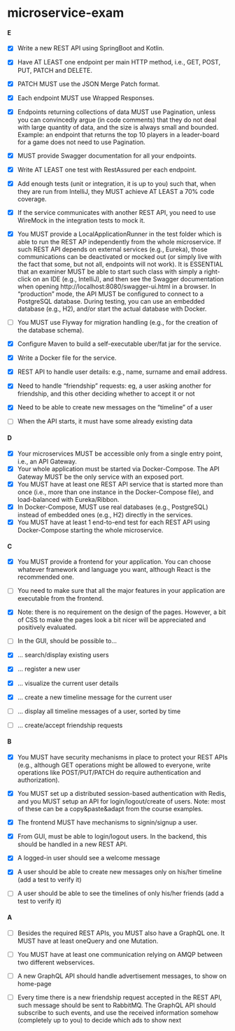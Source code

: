 # microservice-exam



#### E
- [x] Write a new REST API using SpringBoot and Kotlin.
- [x] Have AT LEAST one endpoint per main HTTP method, i.e., GET, POST, PUT, PATCH and DELETE.
- [x] PATCH MUST use the JSON Merge Patch format.
- [x] Each endpoint MUST use Wrapped Responses.
- [x] Endpoints returning collections of data MUST use Pagination, unless you can convincedly argue (in code comments) that they do not deal with large quantity of data, and the size is always small and bounded. Example: an endpoint that returns the top 10 players in a leader-board for a game does not need to use Pagination.
- [x] MUST provide Swagger documentation for all your endpoints.
- [x] Write AT LEAST one test with RestAssured per each endpoint.
- [x] Add enough tests (unit or integration, it is up to you) such that, when they are run from IntelliJ, they MUST achieve AT LEAST a 70% code coverage.
- [x] If the service communicates with another REST API, you need to use WireMock in the integration tests to mock it.
- [x] You MUST provide a LocalApplicationRunner in the test folder which is able to run the REST AP independently from the whole microservice. If such REST API depends on external services (e.g., Eureka), those communications can be deactivated or mocked out (or simply live with the fact that some, but not all, endpoints will not work). It is ESSENTIAL that an examiner MUST be able to start such class with simply a right-click on an IDE (e.g., IntelliJ), and then see the Swagger documentation when opening http://localhost:8080/swagger-ui.html in a browser. In “production” mode, the API MUST be configured to connect to a PostgreSQL database. During testing, you can use an embedded database (e.g., H2), and/or start the actual database with Docker.
- [ ] You MUST use Flyway for migration handling (e.g., for the creation of the database schema).
- [x] Configure Maven to build a self-executable uber/fat jar for the service.
- [x] Write a Docker file for the service.

- [x] REST API to handle user details: e.g., name, surname and email address.
- [x] Need to handle “friendship” requests: eg, a user asking another for friendship, and this other deciding whether to accept it or not
- [x] Need to be able to create new messages on the “timeline” of a user
- [ ] When the API starts, it must have some already existing data

#### D
- [x] Your microservices MUST be accessible only from a single entry point, i.e., an API Gateway.
- [x] Your whole application must be started via Docker-Compose. The API Gateway MUST be the only service with an exposed port.
- [x] You MUST have at least one REST API service that is started more than once (i.e., more than one instance in the Docker-Compose file), and load-balanced with Eureka/Ribbon.
- [x] In Docker-Compose, MUST use real databases (e.g., PostgreSQL) instead of embedded ones (e.g., H2) directly in the services.
- [x] You MUST have at least 1 end-to-end test for each REST API using Docker-Compose starting the whole microservice.

#### C
- [x] You MUST provide a frontend for your application. You can choose whatever framework and language you want, although React is the recommended one.
- [ ] You need to make sure that all the major features in your application are executable from the frontend.
- [x] Note: there is no requirement on the design of the pages. However, a bit of CSS to make the pages look a bit nicer will be appreciated and positively evaluated.

- [ ] In the GUI, should be possible to...
- [x] ... search/display existing users
- [x] ... register a new user
- [x] ... visualize the current user details
- [x] ... create a new timeline message for the current user
- [ ] ... display all timeline messages of a user, sorted by time
- [ ] ... create/accept friendship requests

#### B
- [x] You MUST have security mechanisms in place to protect your REST APIs (e.g., although GET operations might be allowed to everyone, write operations like POST/PUT/PATCH do require authentication and authorization).
- [x] You MUST set up a distributed session-based authentication with Redis, and you MUST setup an API for login/logout/create of users. Note: most of these can be a copy&paste&adapt from the course examples.
- [x] The frontend MUST have mechanisms to signin/signup a user.

- [x] From GUI, must be able to login/logout users. In the backend, this should be handled in a new REST API.
- [x] A logged-in user should see a welcome message
- [x] A user should be able to create new messages only on his/her timeline (add a test to verify it)
- [ ] A user should be able to see the timelines of only his/her friends (add a test to verify it)

#### A
- [ ] Besides the required REST APIs, you MUST also have a GraphQL one. It MUST have at least oneQuery and one Mutation.
- [ ] You MUST have at least one communication relying on AMQP between two different webservices.

- [ ] A new GraphQL API should handle advertisement messages, to show on home-page
- [ ] Every time there is a new friendship request accepted in the REST API, such message should be sent to RabbitMQ. The GraphQL API should subscribe to such events, and use the received information somehow (completely up to you) to decide which ads to show next